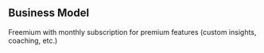 ## Business Model

Freemium with monthly subscription for premium features (custom insights, coaching, etc.)